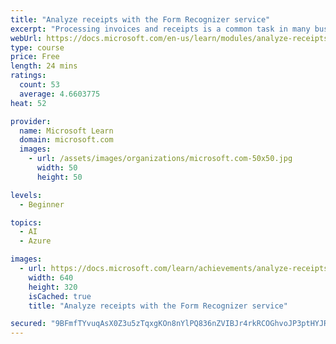 ```yaml
---
title: "Analyze receipts with the Form Recognizer service"
excerpt: "Processing invoices and receipts is a common task in many business scenarios. Increasingly, organizations are turning to artificial intelligence (AI) to automate data extraction from scanned receipts."
webUrl: https://docs.microsoft.com/en-us/learn/modules/analyze-receipts-form-recognizer/
type: course
price: Free
length: 24 mins
ratings:
  count: 53
  average: 4.6603775
heat: 52

provider:
  name: Microsoft Learn
  domain: microsoft.com
  images:
    - url: /assets/images/organizations/microsoft.com-50x50.jpg
      width: 50
      height: 50

levels:
  - Beginner

topics:
  - AI
  - Azure

images:
  - url: https://docs.microsoft.com/learn/achievements/analyze-receipts-form-recognizer-social.png
    width: 640
    height: 320
    isCached: true
    title: "Analyze receipts with the Form Recognizer service"

secured: "9BFmfTYvuqAsX0Z3u5zTqxgKOn8nYlPQ836nZVIBJr4rkRCOGhvoJP3ptHYJR2ZOraQZLmPF690pXFMnp4wxKZqsQavmu25+4AVr2Acld3Y/Px/Chi5fKjBETWeIJaVEV4y1371dfMqPrxMi9yzfCSwZULFlQ9Um6U/9DtkidVi0+N9dHwj53SJNc3fOEuzT5m6e5AL+rqgHPHraWvmKii/tyv5yjkRFSuoWwmcrvhSUQ8O335UL0mkhMLsdTWwM6gr2Tg5nOehfT9fvj9aGAaHbyGHk2r2gt1A5KlEVIwn00PRe77GVGb3AqOTWfSqu3FQz+CIQfk96ZP+xuD3KIiVwn0bO5UBkH7kw8pKRwCw=;F3fN8sN6X0J/pOiJl/RWrA=="
---
```


